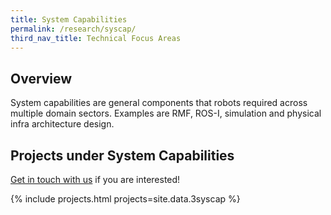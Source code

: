 ```yaml
---
title: System Capabilities
permalink: /research/syscap/
third_nav_title: Technical Focus Areas
---
```

## Overview  
System capabilities are general components that robots required across multiple domain sectors. Examples are RMF, ROS-I, simulation and physical infra architecture design.

## Projects under System Capabilities

[Get in touch with us](/contact-us/) if you are interested!

{% include projects.html projects=site.data.3syscap %}